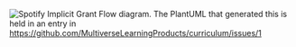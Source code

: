 ![Spotify Implicit Grant Flow](https://user-images.githubusercontent.com/1316724/135266939-932bb4fa-3d0b-425c-a366-00ca656e4c78.png) diagram. The PlantUML that generated this is held in an entry in https://github.com/MultiverseLearningProducts/curriculum/issues/1
